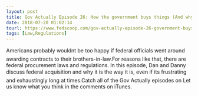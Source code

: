 ```yaml
---
layout: post
title: Gov Actually Episode 26: How the government buys things (And why it does it the way it does)
date: 2018-07-20 01:02:14
tourl: https://www.fedscoop.com/gov-actually-episode-26-government-buys-things-way/
tags: [Law,Regulations]
---
```

Americans probably wouldnt be too happy if federal officials went around awarding contracts to their brothers-in-law.For reasons like that, there are federal procurement laws and regulations. In this episode, Dan and Danny discuss federal acquisition and why it is the way it is, even if its frustrating and exhaustingly long at times.Catch all of the Gov Actually episodes on Let us know what you think in the comments on iTunes.